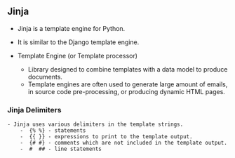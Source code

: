 Jinja
-----
- Jinja is a template engine for Python.
- It is similar to the Django template engine.

- Template Engine (or Template processor)
    - Library designed to combine templates with a data model
      to produce documents.
    - Template engines  are often used to generate large amount of
      emails, in source code pre-processing, or producing dynamic
      HTML pages.

### Jinja Delimiters
    - Jinja uses various delimiters in the template strings.
        -  {% %} - statements
        -  {{ }} - expressions to print to the template output.
        -  {# #} - comments which are not included in the template output.
        -  #  ## - line statements

